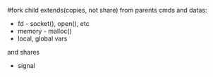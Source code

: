 #fork
child extends(copies, not share) from parents cmds and datas:
* fd - socket(), open(), etc
* memory - malloc()
* local, global vars

and shares
* signal
